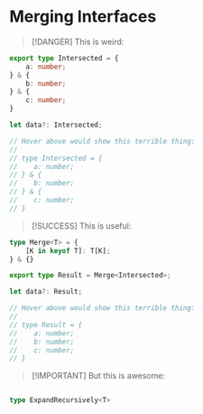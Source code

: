 

# Merging Interfaces

>[!DANGER] This is weird:

```ts
export type Intersected = {
	a: number;
} & {
	b: number;
} & {
	c: number;
}
```

```ts
let data?: Intersected;

// Hover above would show this terrible thing:
//
// type Intersected = {
//	  a: number;
// } & {
//	  b: number;
// } & {
// 	  c: number;
// }
```

>[!SUCCESS] This is useful:

```ts
type Merge<T> = {
	[K in keyof T]: T[K];
} & {}

export type Result = Merge<Intersected>;
```

```ts
let data?: Result;

// Hover above would show this terrible thing:
//
// type Result = {
//    a: number;
//    b: number;
//    c: number;
// }
```

>[!IMPORTANT] But this is awesome:

```ts

type ExpandRecursively<T>

```
